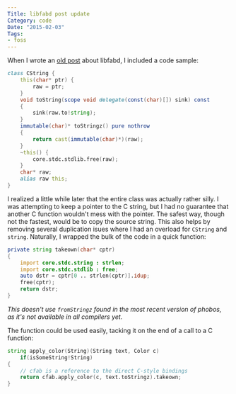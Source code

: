 ```yaml
---
Title: libfabd post update
Category: code
Date: "2015-02-03"
Tags:
- foss
---
```


When I wrote an [old post] about libfabd, I included a code sample:

```d
class CString {
    this(char* ptr) {
        raw = ptr;
    }
    void toString(scope void delegate(const(char)[]) sink) const
    {
        sink(raw.to!string);
    }
    immutable(char)* toStringz() pure nothrow
    {
        return cast(immutable(char)*)(raw);
    }
    ~this() {
        core.stdc.stdlib.free(raw);
    }
    char* raw;
    alias raw this;
}
```

I realized a little while later that the entire class was actually rather silly.
I was attempting to keep a pointer to the C string, but I had no guarantee that another C function wouldn't mess with the pointer.
The safest way, though not the fastest, would be to copy the source string.
This also helps by removing several duplication isues where I had an overload for `CString` and `string`.
Naturally, I wrapped the bulk of the code in a quick function:

```d
private string takeown(char* cptr)
{
	import core.stdc.string : strlen;
	import core.stdc.stdlib : free;
	auto dstr = cptr[0 .. strlen(cptr)].idup;
	free(cptr);
	return dstr;
}
```

*This doesn't use `fromStringz` found in the most recent version of phobos, as it's not available in all compilers yet.*

The function could be used easily, tacking it on the end of a call to a C function:

```d
string apply_color(String)(String text, Color c)
	if(isSomeString!String)
{
	// cfab is a reference to the direct C-style bindings
	return cfab.apply_color(c, text.toStringz).takeown;
}
```

[old post]: {filename}/2014/12/16-libfabd-postmortem.md
